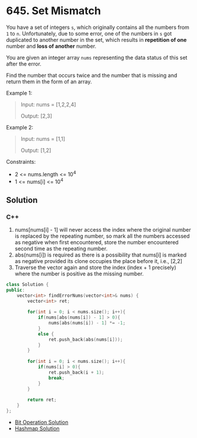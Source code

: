 # 645. Set Mismatch

You have a set of integers `s`, which originally contains all the numbers from `1` to `n`. Unfortunately, due to some error, one of the numbers in `s` got duplicated to another number in the set, which results in **repetition of one** number and **loss of another** number.

You are given an integer array `nums` representing the data status of this set after the error.

Find the number that occurs twice and the number that is missing and return them in the form of an array.

Example 1:

> Input: nums = [1,2,2,4]
> 
> Output: [2,3]

Example 2:

> Input: nums = [1,1]
> 
> Output: [1,2]

Constraints:

* 2 <= nums.length <= 10<sup>4</sup>
* 1 <= nums[i] <= 10<sup>4</sup>

## Solution

### C++

1. nums[nums[i] - 1] will never access the index where the original number is replaced by the repeating number, so mark all the numbers accessed as negative when first encountered, store the number encountered second time as the repeating number.
2. abs(nums[i]) is required as there is a possibility that nums[i] is marked as negative provided its clone occupies the place before it, i.e., [2,2]
3. Traverse the vector again and store the index (index + 1 precisely) where the number is positive as the missing number.  
```C++
class Solution {
public:
    vector<int> findErrorNums(vector<int>& nums) {
        vector<int> ret;
        
        for(int i = 0; i < nums.size(); i++){
            if(nums[abs(nums[i]) - 1] > 0){
                nums[abs(nums[i]) - 1] *= -1;
            }
            else {
                ret.push_back(abs(nums[i]));
            }
        }
        
        for(int i = 0; i < nums.size(); i++){
            if(nums[i] > 0){
                ret.push_back(i + 1);
                break;
            }
        }
            
        return ret;    
    }
};
```

* [Bit Operation Solution](../bit-operation/645.-set-mismatch.md)
* [Hashmap Solution](../hashmap/645.-set-mismatch.md)
